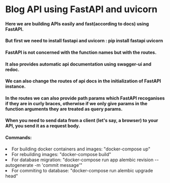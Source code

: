 # Blog API using FastAPI and uvicorn

#### Here we are building APIs easily and fast(according to docs) using FastAPI.
#### But first we need to install fastapi and uvicorn : pip install fastapi uvicorn

#### FastAPI is not concerned with the function names but with the routes.
#### It also provides automatic api documentation using swagger-ui and redoc.
#### We can also change the routes of api docs in the initialization of FastAPI instance.

#### In the routes we can also provide path params which FastAPI recoganises if they are in curly braces, otherwise if we only give params in the function arguments they are treated as query params.

#### When you need to send data from a client (let's say, a browser) to your API, you send it as a request body.

<h4>Commands:</h4>
<p>
    <li>For building docker containers and images: "docker-compose up"</li>
    <li>For rebuilding images: "docker-compose build"</li>
    <li>For database migration: "docker-compose run app alembic revision --autogenerate -m 'commit message'"</li>
    <li>For commiting to database: "docker-compose run alembic upgrade head"</li>
</p>